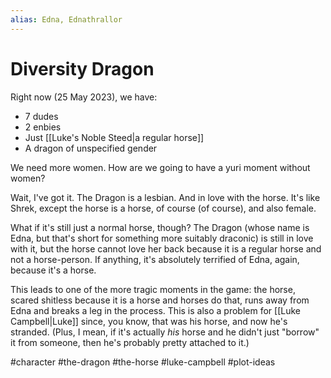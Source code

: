 ```yaml
---
alias: Edna, Ednathrallor
---
```

# Diversity Dragon

Right now (25 May 2023), we have:
- 7 dudes
- 2 enbies
- Just [[Luke's Noble Steed|a regular horse]]
- A dragon of unspecified gender

We need more women. How are we going to have a yuri moment without women?

Wait, I've got it. The Dragon is a lesbian. And in love with the horse. It's like Shrek, except the horse is a horse, of course (of course), and also female.

What if it's still just a normal horse, though? The Dragon (whose name is Edna, but that's short for something more suitably draconic) is still in love with it, but the horse cannot love her back because it is a regular horse and not a horse-person. If anything, it's absolutely terrified of Edna, again, because it's a horse.

This leads to one of the more tragic moments in the game: the horse, scared shitless because it is a horse and horses do that, runs away from Edna and breaks a leg in the process. This is also a problem for [[Luke Campbell|Luke]] since, you know, that was his horse, and now he's stranded. (Plus, I mean, if it's actually *his* horse and he didn't just "borrow" it from someone, then he's probably pretty attached to it.)

#character #the-dragon #the-horse #luke-campbell #plot-ideas 